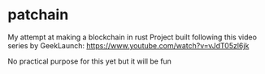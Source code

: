 # patchain
My attempt at making a blockchain in rust
Project built following this video series by GeekLaunch: https://www.youtube.com/watch?v=vJdT05zl6jk

No practical purpose for this yet but it will be fun
